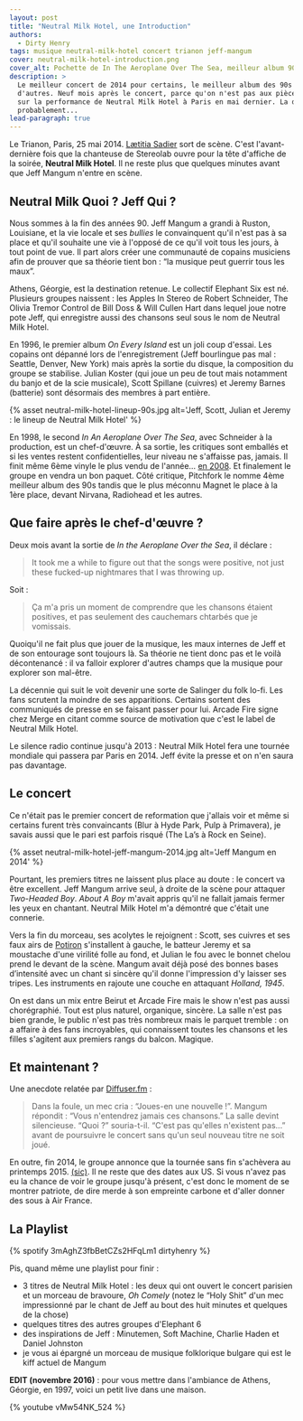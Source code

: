 ```yaml
---
layout: post
title: "Neutral Milk Hotel, une Introduction"
authors:
  - Dirty Henry
tags: musique neutral-milk-hotel concert trianon jeff-mangum
cover: neutral-milk-hotel-introduction.png
cover_alt: Pochette de In The Aeroplane Over The Sea, meilleur album 90s ?
description: >
  Le meilleur concert de 2014 pour certains, le meilleur album des 90s pour
  d'autres. Neuf mois après le concert, parce qu'on n'est pas aux pièces, retour
  sur la performance de Neutral Milk Hotel à Paris en mai dernier. La dernière,
  probablement...
lead-paragraph: true
---
```


Le Trianon, Paris, 25 mai 2014. [Lætitia Sadier][1] sort de scène. C'est
l'avant-dernière fois que la chanteuse de Stereolab ouvre pour la tête d'affiche
de la soirée, **Neutral Milk Hotel**. Il ne reste plus que quelques minutes
avant que Jeff Mangum n'entre en scène.

## Neutral Milk Quoi ? Jeff Qui ?

Nous sommes à la fin des années 90. Jeff Mangum a grandi à Ruston, Louisiane, et
la vie locale et ses _bullies_ le convainquent qu'il n'est pas à sa place et
qu'il souhaite une vie à l'opposé de ce qu'il voit tous les jours, à tout point
de vue. Il part alors créer une communauté de copains musiciens afin de prouver
que sa théorie tient bon : “la musique peut guerrir tous les maux”.

Athens, Géorgie, est la destination retenue. Le collectif Elephant Six est né.
Plusieurs groupes naissent : les Apples In Stereo de Robert Schneider, The
Olivia Tremor Control de Bill Doss & Will Cullen Hart dans lequel joue notre
pote Jeff, qui enregistre aussi des chansons seul sous le nom de Neutral Milk
Hotel.

En 1996, le premier album _On Every Island_ est un joli coup d'essai. Les
copains ont dépanné lors de l'enregistrement (Jeff bourlingue pas mal : Seattle,
Denver, New York) mais après la sortie du disque, la composition du groupe se
stabilise. Julian Koster (qui joue un peu de tout mais notamment du banjo et de
la scie musicale), Scott Spillane (cuivres) et Jeremy Barnes (batterie) sont
désormais des membres à part entière.

{% asset neutral-milk-hotel-lineup-90s.jpg alt='Jeff, Scott, Julian et Jeremy : le lineup de Neutral Milk Hotel' %}

En 1998, le second _In An Aeroplane Over The Sea_, avec Schneider à la
production, est un chef-d'œuvre. À sa sortie, les critiques sont emballés et si
les ventes restent confidentielles, leur niveau ne s'affaisse pas, jamais. Il
finit même 6ème vinyle le plus vendu de l'année… [en 2008][5]. Et finalement le
groupe en vendra un bon paquet. Côté critique, Pitchfork le nomme 4ème meilleur
album des 90s tandis que le plus méconnu Magnet le place à la 1ère place, devant
Nirvana, Radiohead et les autres.

## Que faire après le chef-d'œuvre ?

Deux mois avant la sortie de _In the Aeroplane Over the Sea_, il déclare :

> It took me a while to figure out that the songs were positive, not just these
> fucked-up nightmares that I was throwing up.

Soit :

> Ça m'a pris un moment de comprendre que les chansons étaient positives, et pas
> seulement des cauchemars chtarbés que je vomissais.

Quoiqu'il ne fait plus que jouer de la musique, les maux internes de Jeff et de
son entourage sont toujours là. Sa théorie ne tient donc pas et le voilà
décontenancé : il va falloir explorer d'autres champs que la musique pour
explorer son mal-être.

La décennie qui suit le voit devenir une sorte de Salinger du folk lo-fi. Les
fans scrutent la moindre de ses apparitions. Certains sortent des communiqués de
presse en se faisant passer pour lui. Arcade Fire signe chez Merge en citant
comme source de motivation que c'est le label de Neutral Milk Hotel.

Le silence radio continue jusqu'à 2013 : Neutral Milk Hotel fera une tournée
mondiale qui passera par Paris en 2014. Jeff évite la presse et on n'en saura
pas davantage.

## Le concert

Ce n'était pas le premier concert de reformation que j'allais voir et même si
certains furent très convaincants (Blur à Hyde Park, Pulp à Primavera), je
savais aussi que le pari est parfois risqué (The La’s à Rock en Seine).

{% asset neutral-milk-hotel-jeff-mangum-2014.jpg alt='Jeff Mangum en 2014' %}

Pourtant, les premiers titres ne laissent plus place au doute : le concert va
être excellent. Jeff Mangum arrive seul, à droite de la scène pour attaquer
_Two-Headed Boy_. _About A Boy_ m'avait appris qu'il ne fallait jamais fermer
les yeux en chantant. Neutral Milk Hotel m'a démontré que c'était une connerie.

Vers la fin du morceau, ses acolytes le rejoignent : Scott, ses cuivres et ses
faux airs de [Potiron][2] s'installent à gauche, le batteur Jeremy et sa
moustache d'une virilité folle au fond, et Julian le fou avec le bonnet chelou
prend le devant de la scène. Mangum avait déjà posé des bonnes bases d’intensité
avec un chant si sincère qu'il donne l'impression d'y laisser ses tripes. Les
instruments en rajoute une couche en attaquant _Holland, 1945_.

On est dans un mix entre Beirut et Arcade Fire mais le show n'est pas aussi
chorégraphié. Tout est plus naturel, organique, sincère. La salle n'est pas bien
grande, le public n'est pas très nombreux mais le parquet tremble : on a affaire
à des fans incroyables, qui connaissent toutes les chansons et les filles
s'agitent aux premiers rangs du balcon. Magique.

## Et maintenant ?

Une anecdote relatée par [Diffuser.fm][3] :

> Dans la foule, un mec cria : “Joues-en une nouvelle !”. Mangum répondit :
> “Vous n'entendrez jamais ces chansons.” La salle devint silencieuse. “Quoi ?”
> souria-t-il. “C'est pas qu'elles n'existent pas...” avant de poursuivre le
> concert sans qu'un seul nouveau titre ne soit joué.

En outre, fin 2014, le groupe annonce que la tournée sans fin s'achèvera au
printemps 2015. [(sic)][4]. Il ne reste que des dates aux US. Si vous n'avez pas
eu la chance de voir le groupe jusqu'à présent, c'est donc le moment de se
montrer patriote, de dire merde à son empreinte carbone et d'aller donner des
sous à Air France.

## La Playlist

{% spotify 3mAghZ3fbBetCZs2HFqLm1 dirtyhenry %}

Pis, quand même une playlist pour finir :

- 3 titres de Neutral Milk Hotel : les deux qui ont ouvert le concert parisien
  et un morceau de bravoure, _Oh Comely_ (notez le “Holy Shit” d'un mec
  impressionné par le chant de Jeff au bout des huit minutes et quelques de la
  chose)
- quelques titres des autres groupes d'Elephant 6
- des inspirations de Jeff : Minutemen, Soft Machine, Charlie Haden et Daniel
  Johnston
- je vous ai épargné un morceau de musique folklorique bulgare qui est le kiff
  actuel de Mangum

**EDIT (novembre 2016)** : pour vous mettre dans l'ambiance de Athens, Géorgie,
en 1997, voici un petit live dans une maison.

{% youtube vMw54NK_524 %}

[1]: http://fr.wikipedia.org/wiki/Lætitia_Sadier
[2]: https://www.google.com/search?q=potiron+oui-oui
[3]:
  http://diffuser.fm/jeff-mangum-plays-intimate-show-tells-audience-theyll-never-hear-his-new-songs/
[4]:
  http://pitchfork.com/news/57791-neutral-milk-hotel-announce-last-tour-for-the-forseeable-future/
[5]:
  https://www.rollingstone.com/music/music-news/radiohead-neutral-milk-hotel-help-vinyl-sales-almost-double-in-2008-252602/
